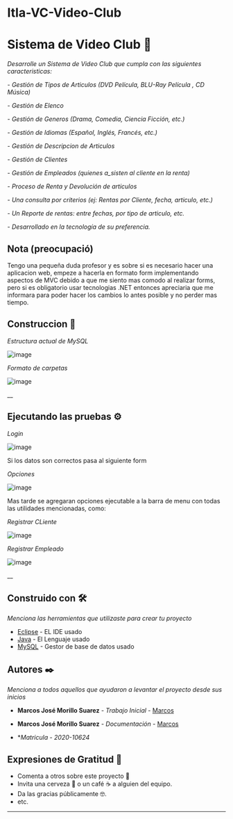 # Itla-VC-Video-Club

#  Sistema de Video Club 🎥

_Desarrolle un Sistema de Video Club que cumpla con las siguientes caracteristicas:_

_- Gestión de Tipos de Articulos (DVD Película, BLU-Ray Película , CD Música)_

_- Gestión de Elenco_

_- Gestión de Generos (Drama, Comedia, Ciencia Ficción, etc.)_

_- Gestión de Idiomas (Español, Inglés, Francés, etc.)_

_- Gestión de Descripcion de Articulos_

_- Gestión de Clientes_

_- Gestión de Empleados (quienes a_sisten al cliente en la renta)_

_- Proceso de Renta y Devolución de articulos_

_- Una consulta por criterios (ej: Rentas por Cliente, fecha, articulo, etc.)_

_- Un Reporte de rentas: entre fechas, por tipo de articulo, etc._

_- Desarrollado en la tecnología de su preferencia._

## Nota (preocupació)
Tengo una pequeña duda profesor y es sobre si es necesario hacer una aplicacion web, empeze a hacerla en formato form implementando aspectos de MVC debido a que me siento mas comodo al realizar forms, pero si es obligatorio usar tecnologias .NET entonces apreciaria que me informara para poder hacer los cambios lo antes posible y no perder mas tiempo.

## Construccion 🚀
_Estructura actual de MySQL_

![image](https://user-images.githubusercontent.com/86896794/160165760-834c09b4-5ae5-4176-bb66-66b81b64f49f.png)

_Formato de carpetas_

![image](https://user-images.githubusercontent.com/86896794/160165855-72609f70-2945-45e9-a605-a734816eba86.png)

__


## Ejecutando las pruebas ⚙️
_Login_

![image](https://user-images.githubusercontent.com/86896794/160165979-19effc55-375e-440d-ae94-a30d25c7e9e2.png)

Si los datos son correctos pasa al siguiente form

_Opciones_

![image](https://user-images.githubusercontent.com/86896794/160166192-b1ba6cfd-4723-4534-8af6-97f77069ad9f.png)

Mas tarde se agregaran opciones ejecutable a la barra de menu con todas las utilidades mencionadas, como:

_Registrar CLiente_

![image](https://user-images.githubusercontent.com/86896794/160166468-7b06fbf9-1e4c-41bf-98ac-4093f761eac6.png)

_Registrar Empleado_

![image](https://user-images.githubusercontent.com/86896794/160166403-fe6ed556-a81a-49ab-a91d-ff703f7b96df.png)

__

## Construido con 🛠️

_Menciona las herramientas que utilizaste para crear tu proyecto_

* [Eclipse](https://es.wikipedia.org/wiki/Eclipse_(software)) - EL IDE usado
* [Java](https://www.java.com/es/download/ie_manual.jsp) - El Lenguaje usado
* [MySQL](https://www.mysql.com/) - Gestor de base de datos usado

## Autores ✒️

_Menciona a todos aquellos que ayudaron a levantar el proyecto desde sus inicios_

* **Marcos José Morillo Suarez** - *Trabajo Inicial* - [Marcos](https://github.com/Marc-Morillo)
* **Marcos José Morillo Suarez** - *Documentación* - [Marcos](https://github.com/Marc-Morillo)

* **Matricula* - *2020-10624*

## Expresiones de Gratitud 🎁

* Comenta a otros sobre este proyecto 📢
* Invita una cerveza 🍺 o un café ☕ a alguien del equipo. 
* Da las gracias públicamente 🤓.
* etc.

---
